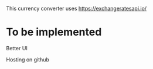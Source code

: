 This currency converter uses https://exchangeratesapi.io/ 

# To be implemented

Better UI

Hosting on github

